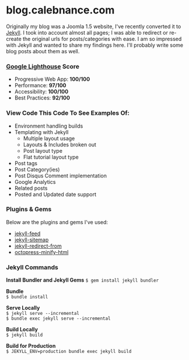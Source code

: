 # blog.calebnance.com

Originally my blog was a Joomla 1.5 website, I've recently converted it to [Jekyll](https://github.com/jekyll). I took into account almost all pages; I was able to redirect or re-create the original urls for posts/categories with ease. I am so impressed with Jekyll and wanted to share my findings here. I'll probably write some blog posts about them as well.  

### [Google Lighthouse](https://developers.google.com/web/tools/lighthouse/) Score
- Progressive Web App: **100/100**
- Performance: **97/100**
- Accessibility: **100/100**
- Best Practices: **92/100**

### View Code This Code To See Examples Of:
- Environment handling builds
- Templating with Jekyll
    - Multiple layout usage
    - Layouts & Includes broken out
    - Post layout type
    - Flat tutorial layout type
- Post tags
- Post Category(ies)
- Post Disqus Comment implementation
- Google Analytics
- Related posts
- Posted and Updated date support

### Plugins & Gems
Below are the plugins and gems I've used:  
- [jekyll-feed](https://github.com/jekyll/jekyll-feed)  
- [jekyll-sitemap](https://github.com/jekyll/jekyll-sitemap)  
- [jekyll-redirect-from](https://github.com/jekyll/jekyll-redirect-from)  
- [octopress-minify-html](https://github.com/octopress/minify-html)  

### Jekyll Commands
**Install Bundler and Jekyll Gems**
`$ gem install jekyll bundler`

**Bundle**  
`$ bundle install`  

**Serve Locally**  
`$ jekyll serve --incremental`  
`$ bundle exec jekyll serve --incremental`  

**Build Locally**  
`$ jekyll build`  

**Build for Production**  
`$ JEKYLL_ENV=production bundle exec jekyll build`  
